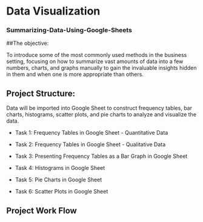 # Data Visualization


### Summarizing-Data-Using-Google-Sheets

##The objective:

To introduce some of the most commonly used methods in the business setting, focusing on how to summarize vast amounts of data into a few numbers, charts, and graphs manually to gain the invaluable insights hidden in them  and when one is more appropriate than others.

## Project Structure:
Data will be imported into Google Sheet to construct frequency tables, bar charts, histograms, scatter plots, and pie charts to analyze and visualize the data.

  * Task 1: Frequency Tables in Google Sheet - Quantitative Data
  
  * Task 2: Frequency Tables in Google Sheet - Qualitative Data
  
  * Task 3: Presenting Frequency Tables as a Bar Graph in Google Sheet
  
  * Task 4: Histograms in Google Sheet
  
  * Task 5: Pie Charts in Google Sheet
  
  * Task 6: Scatter Plots in Google Sheet

## Project Work Flow



